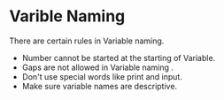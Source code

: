 # Varible Naming
There are certain rules in Variable naming.
* Number cannot be started at the starting of Variable.
* Gaps are not allowed in Variable naming .
* Don't use special words like print and input.
* Make sure variable names are descriptive.